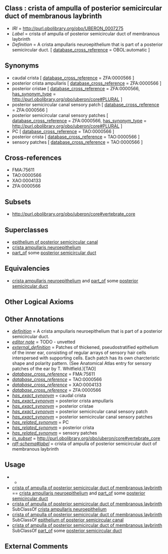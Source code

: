 
## Class : crista of ampulla of posterior semicircular duct of membranous laybrinth

 * *IRI* = http://purl.obolibrary.org/obo/UBERON_0007275
 * *Label* = crista of ampulla of posterior semicircular duct of membranous laybrinth
 * *Definition* = A crista ampullaris neuroepithelium that is part of a posterior semicircular duct. [ [database_cross_reference](../../ef/oboInOwl#hasDbXref.md) = OBOL:automatic ]

## Synonyms

 * caudal crista [ [database_cross_reference](../../ef/oboInOwl#hasDbXref.md) = ZFA:0000566 ]
 * posterior crista ampullaris [ [database_cross_reference](../../ef/oboInOwl#hasDbXref.md) = ZFA:0000566 ]
 * posterior cristae [ [database_cross_reference](../../ef/oboInOwl#hasDbXref.md) = ZFA:0000566, [has_synonym_type](../../pe/oboInOwl#hasSynonymType.md) = http://purl.obolibrary.org/obo/uberon/core#PLURAL ]
 * posterior semicircular canal sensory patch [ [database_cross_reference](../../ef/oboInOwl#hasDbXref.md) = ZFA:0000566 ]
 * posterior semicircular canal sensory patches [ [database_cross_reference](../../ef/oboInOwl#hasDbXref.md) = ZFA:0000566, [has_synonym_type](../../pe/oboInOwl#hasSynonymType.md) = http://purl.obolibrary.org/obo/uberon/core#PLURAL ]
 * PC [ [database_cross_reference](../../ef/oboInOwl#hasDbXref.md) = TAO:0000566 ]
 * posterior crista [ [database_cross_reference](../../ef/oboInOwl#hasDbXref.md) = TAO:0000566 ]
 * sensory patches [ [database_cross_reference](../../ef/oboInOwl#hasDbXref.md) = TAO:0000566 ]

## Cross-references

 * FMA:75611
 * TAO:0000566
 * XAO:0004133
 * ZFA:0000566

## Subsets

 * http://purl.obolibrary.org/obo/uberon/core#vertebrate_core

## Superclasses

 * [epithelium of posterior semicircular canal](../../UBERON/39/UBERON_0003239.md)
 * [crista ampullaris neuroepithelium](../../UBERON/35/UBERON_0006935.md)
 * [part_of](../../BFO/50/BFO_0000050.md) some [posterior semicircular duct](../../UBERON/58/UBERON_0001858.md)

## Equivalencies

 * [crista ampullaris neuroepithelium](../../UBERON/35/UBERON_0006935.md) and [part_of](../../BFO/50/BFO_0000050.md) some [posterior semicircular duct](../../UBERON/58/UBERON_0001858.md)

## Other Logical Axioms


## Other Annotations

 * *[definition](../../IAO/15/IAO_0000115.md)* = A crista ampullaris neuroepithelium that is part of a posterior semicircular duct.
 * *[editor note](../../IAO/16/IAO_0000116.md)* = TODO - unvetted
 * *[external_definition](../../UBPROP/01/UBPROP_0000001.md)* = Patches of thickened, pseudostratified epithelium of the inner ear, consisting of regular arrays of sensory hair cells interspersed with supporting cells. Each patch has its own charcteristic shape and polarity pattern. (See Anatomical Atlas entry for sensory patches of the ear by T. Whitfield.)[TAO]
 * *[database_cross_reference](../../ef/oboInOwl#hasDbXref.md)* = FMA:75611
 * *[database_cross_reference](../../ef/oboInOwl#hasDbXref.md)* = TAO:0000566
 * *[database_cross_reference](../../ef/oboInOwl#hasDbXref.md)* = XAO:0004133
 * *[database_cross_reference](../../ef/oboInOwl#hasDbXref.md)* = ZFA:0000566
 * *[has_exact_synonym](../../ym/oboInOwl#hasExactSynonym.md)* = caudal crista
 * *[has_exact_synonym](../../ym/oboInOwl#hasExactSynonym.md)* = posterior crista ampullaris
 * *[has_exact_synonym](../../ym/oboInOwl#hasExactSynonym.md)* = posterior cristae
 * *[has_exact_synonym](../../ym/oboInOwl#hasExactSynonym.md)* = posterior semicircular canal sensory patch
 * *[has_exact_synonym](../../ym/oboInOwl#hasExactSynonym.md)* = posterior semicircular canal sensory patches
 * *[has_related_synonym](../../ym/oboInOwl#hasRelatedSynonym.md)* = PC
 * *[has_related_synonym](../../ym/oboInOwl#hasRelatedSynonym.md)* = posterior crista
 * *[has_related_synonym](../../ym/oboInOwl#hasRelatedSynonym.md)* = sensory patches
 * *[in_subset](../../et/oboInOwl#inSubset.md)* = http://purl.obolibrary.org/obo/uberon/core#vertebrate_core
 * *[rdf-schema#label](../../el/rdf-schema#label.md)* = crista of ampulla of posterior semicircular duct of membranous laybrinth

## Usage

 * -
 * [crista of ampulla of posterior semicircular duct of membranous laybrinth](../../UBERON/75/UBERON_0007275.md) == [crista ampullaris neuroepithelium](../../UBERON/35/UBERON_0006935.md) and [part_of](../../BFO/50/BFO_0000050.md) some [posterior semicircular duct](../../UBERON/58/UBERON_0001858.md)
 * [crista of ampulla of posterior semicircular duct of membranous laybrinth](../../UBERON/75/UBERON_0007275.md) SubClassOf [crista ampullaris neuroepithelium](../../UBERON/35/UBERON_0006935.md)
 * [crista of ampulla of posterior semicircular duct of membranous laybrinth](../../UBERON/75/UBERON_0007275.md) SubClassOf [epithelium of posterior semicircular canal](../../UBERON/39/UBERON_0003239.md)
 * [crista of ampulla of posterior semicircular duct of membranous laybrinth](../../UBERON/75/UBERON_0007275.md) SubClassOf [part_of](../../BFO/50/BFO_0000050.md) some [posterior semicircular duct](../../UBERON/58/UBERON_0001858.md)

## External Comments

